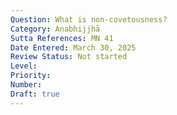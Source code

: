```yaml
---
Question: What is non-covetousness?
Category: Anabhijjhā
Sutta References: MN 41
Date Entered: March 30, 2025
Review Status: Not started
Level: 
Priority: 
Number: 
Draft: true
---
```

